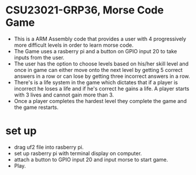 # CSU23021-GRP36, Morse Code Game

- This is a ARM Assembly code that provides a user with 4 progressively more difficult levels in order to learn morse code. 
- The Game uses a rasberry pi and a button on GPIO input 20 to take inputs from the user. 
- The user has the option to choose levels based on his/her skill level and once in game can either move onto the next level by getting 5 correct answers in a row or can lose by getting three incorrect answers in a row. 
- There's is a life system in the game which dictates that if a player is incorrect he loses a life and if he's correct he gains a life. A player starts with 3 lives and cannot gain more than 3. 
- Once a player completes the hardest level they complete the game and the game restarts. 

# set up
- drag uf2 file into rasberry pi.
- set up rasberry pi with terminal display on computer.
- attach a button to GPIO input 20 and input morse to start game. 
- Play. 
